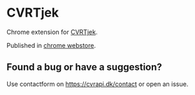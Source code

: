 # CVRTjek

Chrome extension for [CVRTjek](https://cvrtjek.dk/).

Published in [chrome webstore](https://chrome.google.com/webstore/detail/bannjhmiggaimlaflbfgacflchplogdc).


## Found a bug or have a suggestion?
Use contactform on https://cvrapi.dk/contact or open an issue.